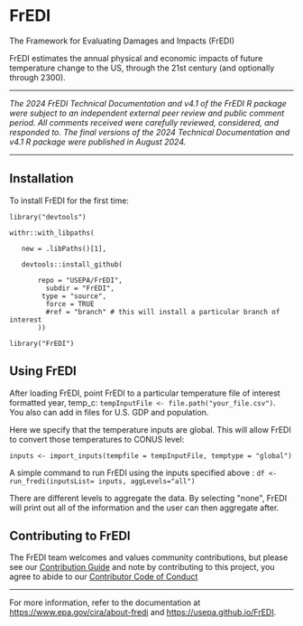 # FrEDI
The Framework for Evaluating Damages and Impacts (FrEDI)

FrEDI estimates the annual physical and economic impacts of future temperature change to the US, through the 21st century (and optionally through 2300).

***
<em>The 2024 FrEDI Technical Documentation and v4.1 of the FrEDI R package were subject to an independent external peer review and public comment period. All comments received were carefully reviewed, considered, and responded to. The final versions of the 2024 Technical Documentation and v4.1 R package were published in August 2024.</em> 
***

## Installation

To install FrEDI for the first time:

`library("devtools")`

 ```
 withr::with_libpaths(  
 
    new = .libPaths()[1],  
    
    devtools::install_github(  
    
        repo = "USEPA/FrEDI",  
          subdir = "FrEDI",  
         type = "source",  
          force = TRUE  
          #ref = "branch" # this will install a particular branch of interest
        ))
```

`library("FrEDI")`

## Using FrEDI
 After loading FrEDI, point FrEDI to a particular temperature file of 
 interest formatted year, temp_c:
 `tempInputFile <- file.path("your_file.csv")`.  
 You also can add in files for U.S. GDP and population.

 Here we specify that the temperature inputs are global. This will
 allow FrEDI to convert those temperatures to CONUS level:
 
`inputs <- import_inputs(tempfile = tempInputFile, temptype = "global")`

 A simple command to run FrEDI using the inputs specified above : 
`df <- run_fredi(inputsList= inputs, aggLevels="all")`
                
 There are different levels to aggregate the data. By selecting "none",
 FrEDI will print out all of the information and the user can then aggregate after.

## Contributing to FrEDI

The FrEDI team welcomes and values community contributions, but please
see our [Contribution Guide](FrEDI/vignettes/articles/contributing.Rmd) and note
by contributing to this project, you agree to abide to our [Contributor
Code of Conduct](FrEDI/CODE_OF_CONDUCT.md)

 ----------------------------------------------------------------------------------
 For more information, refer to the documentation at https://www.epa.gov/cira/about-fredi and https://usepa.github.io/FrEDI.
